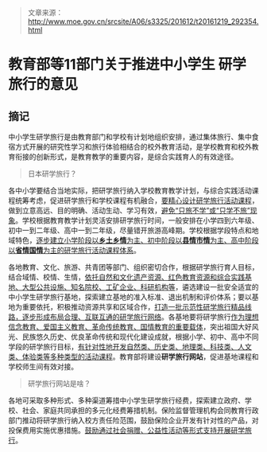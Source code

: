 > 文章来源：http://www.moe.gov.cn/srcsite/A06/s3325/201612/t20161219_292354.html

# 教育部等11部门关于推进中小学生 研学旅行的意见

## 摘记

中小学生研学旅行是由教育部门和学校有计划地组织安排，通过集体旅行、集中食宿方式开展的研究性学习和旅行体验相结合的校外教育活动，是学校教育和校外教育衔接的创新形式，是教育教学的重要内容，是综合实践育人的有效途径。

> 日本研学旅行？

各中小学要结合当地实际，把研学旅行纳入学校教育教学计划，与综合实践活动课程统筹考虑，促进研学旅行和学校课程有机融合，<u>要精心设计研学旅行活动课程</u>，做到立意高远、目的明确、活动生动、学习有效，<u>避免“只旅不学”或“只学不旅”现象</u>。学校根据教育教学计划灵活安排研学旅行时间，一般安排在小学四到六年级、初中一到二年级、高中一到二年级，尽量错开旅游高峰期。学校根据学段特点和地域特色，<u>逐步建立小学阶段以**乡土乡情**为主、初中阶段以**县情市情**为主、高中阶段以**省情国情**为主的研学旅行活动课程体系</u>。

各地教育、文化、旅游、共青团等部门、组织密切合作，根据研学旅行育人目标，结合域情、校情、生情，<u>依托自然和文化遗产资源、红色教育资源和综合实践基地、大型公共设施、知名院校、工矿企业、科研机构等</u>，遴选建设一批安全适宜的中小学生研学旅行基地，探索建立基地的准入标准、退出机制和评价体系；要以基地为重要依托，积极推动资源共享和区域合作，<u>打造一批示范性研学旅行精品线路，逐步形成布局合理、互联互通的研学旅行网络</u>。各基地要将研学旅行<u>作为理想信念教育、爱国主义教育、革命传统教育、国情教育的重要载体</u>，突出祖国大好风光、民族悠久历史、优良革命传统和现代化建设成就，根据小学、初中、高中不同学段的研学旅行目标，<u>有针对性地开发自然类、历史类、地理类、科技类、人文类、体验类等多种类型的活动课程</u>。教育部将建设**研学旅行网站**，促进基地课程和学校师生间有效对接。

> 研学旅行网站是啥？

各地可采取多种形式、多种渠道筹措中小学生研学旅行经费，探索建立政府、学校、社会、家庭共同承担的多元化经费筹措机制。保险监督管理机构会同教育行政部门推动将研学旅行纳入校方责任险范围，鼓励保险企业开发有针对性的产品，对投保费用实施优惠措施。<u>鼓励通过社会捐赠、公益性活动等形式支持开展研学旅行</u>。

